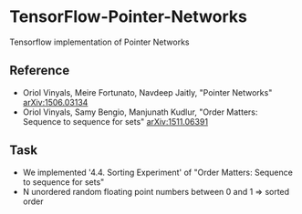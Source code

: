 # TensorFlow-Pointer-Networks

Tensorflow implementation of Pointer Networks

## Reference
- Oriol Vinyals, Meire Fortunato, Navdeep Jaitly, "Pointer Networks" [arXiv:1506.03134](http://arxiv.org/abs/1506.03134)
- Oriol Vinyals, Samy Bengio, Manjunath Kudlur, "Order Matters: Sequence to sequence for sets" [arXiv:1511.06391](https://arxiv.org/abs/1511.06391)

## Task
- We implemented '4.4. Sorting Experiment' of "Order Matters: Sequence to sequence for sets"
- N unordered random floating point numbers between 0 and 1 => sorted order
